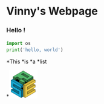 # Vinny's Webpage
### Hello !

```python
import os
print('hello, world')
```

*This 
*is 
*a 
*list

*![](https://raw.githubusercontent.com/RSE-Sheffield/RSE-Sheffield.github.io/master/assets/images/logo/rse-logoonly-stroke-small.png)




